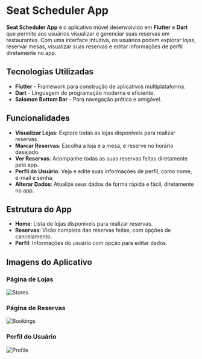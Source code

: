 # Seat Scheduler App

**Seat Scheduler App** é o aplicativo móvel desenvolvido em **Flutter** e **Dart** que permite aos usuários visualizar e gerenciar suas reservas em restaurantes. Com uma interface intuitiva, os usuários podem explorar lojas, reservar mesas, visualizar suas reservas e editar informações de perfil diretamente no app.

## Tecnologias Utilizadas
- **Flutter** - Framework para construção de aplicativos multiplataforma.
- **Dart** - Linguagem de programação moderna e eficiente.
- **Salomon Bottom Bar** - Para navegação prática e amigável.
  
## Funcionalidades
- **Visualizar Lojas**: Explore todas as lojas disponíveis para realizar reservas.
- **Marcar Reservas**: Escolha a loja e a mesa, e reserve no horário desejado.
- **Ver Reservas**: Acompanhe todas as suas reservas feitas diretamente pelo app.
- **Perfil do Usuário**: Veja e edite suas informações de perfil, como nome, e-mail e senha.
- **Alterar Dados**: Atualize seus dados de forma rápida e fácil, diretamente no app.

## Estrutura do App
- **Home**: Lista de lojas disponíveis para realizar reservas.
- **Reservas**: Visão completa das reservas feitas, com opções de cancelamento.
- **Perfil**: Informações do usuário com opção para editar dados.

## Imagens do Aplicativo

### Página de Lojas
![Stores](public/readme/stores.png)

### Página de Reservas
![Bookings](public/readme/bookings.png)

### Perfil do Usuário
![Profile](public/readme/profile.png)
